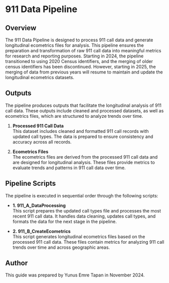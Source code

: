 # 911 Data Pipeline

## Overview
The 911 Data Pipeline is designed to process 911 call data and generate longitudinal ecometrics files for analysis. This pipeline ensures the preparation and transformation of raw 911 call data into meaningful metrics for research and reporting purposes. Starting in 2024, the pipeline transitioned to using 2020 Census identifiers, and the merging of older census identifiers has been discontinued. However, starting in 2025, the merging of data from previous years will resume to maintain and update the longitudinal ecometrics datasets.

## Outputs
The pipeline produces outputs that facilitate the longitudinal analysis of 911 call data. These outputs include cleaned and processed datasets, as well as ecometrics files, which are structured to analyze trends over time.

1. **Processed 911 Call Data**  
   This dataset includes cleaned and formatted 911 call records with updated call types. The data is prepared to ensure consistency and accuracy across all records.

2. **Ecometrics Files**  
   The ecometrics files are derived from the processed 911 call data and are designed for longitudinal analysis. These files provide metrics to evaluate trends and patterns in 911 call data over time.

## Pipeline Scripts
The pipeline is executed in sequential order through the following scripts:

- **1. 911_A_DataProcessing**  
  This script prepares the updated call types file and processes the most recent 911 call data. It handles data cleaning, updates call types, and formats the data for the next stage in the pipeline.

- **2. 911_B_CreateEcometrics**  
  This script generates longitudinal ecometrics files based on the processed 911 call data. These files contain metrics for analyzing 911 call trends over time and across geographic areas.

## Author
This guide was prepared by Yunus Emre Tapan in November 2024.
